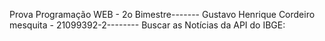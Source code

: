 Prova Programação WEB - 2o Bimestre-------
Gustavo Henrique Cordeiro mesquita - 21099392-2--------
Buscar as Notícias da API do IBGE:
